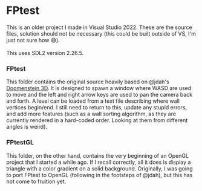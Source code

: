 # FPtest
This is an older project I made in Visual Studio 2022. These are the source files, solution should not be necessary (this could be built outside of VS, I'm just not sure how 😅).
<br/><br/>
This uses SDL2 version 2.26.5.

### FPtest
This folder contains the original source heavily based on @jdah's [Doomenstein 3D](https://github.com/jdah/doomenstein-3d). It is designed to spawn a window where WASD are used to move and the left and right arrow keys are used to pan the camera back and forth. A level can be loaded from a text file describing where wall vertices begin/end. I still need to return to this, update any stupid errors, and add more features (such as a wall sorting algorithm, as they are currently rendered in a hard-coded order. Looking at them from different angles is weird).
### FPtestGL
This folder, on the other hand, contains the very beginning of an OpenGL project that I started a while ago. If I recall correctly, all it does is display a triangle with a color gradient on a solid background. Originally, I was going to port FPtest to OpenGL (following in the footsteps of @jdah), but this has not come to fruition yet.
